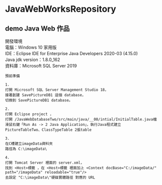 # JavaWebWorksRepository  

## demo Java Web 作品  

開發環境  
電腦：Windows 10 家用版  
IDE：Eclipse IDE for Enterprise Java Developers 2020-03 (4.15.0)  
Java jdk version：1.8.0_162  
資料庫：Microsoft SQL Server 2019  

```no-highlight
預前準備  

1.  
打開 Microsoft SQL Server Management Studio 18，  
接著創建 SavePictureDB1 這個 database，  
切換到 SavePictureDB1 database。  

2.  
打開 Eclipse project ，  
打開 /JavaWebDatabaseTwo/src/main/java/__00/intial/InitialTable.java檔  
滑鼠右鍵「Run As -> 2 Java Application」，執行Java程式建立 PictureTableTwo、ClassTypeTable 2張table  

3.  
在C槽建立imageData資料夾  
路徑為 C:\imageData\  

4.  
打開 Tomcat Server 裡面的 server.xml，  
找到 <Host>標籤 ，在 <Host>標籤 裡面加上 <Context docBase="C:/imageData/" path="/imageData" reloadable="true"/>  
去設定 "C:\imageData\"硬碟實體路徑 對應的 URL  
```